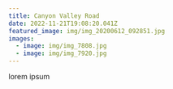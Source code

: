 ```yaml
---
title: Canyon Valley Road
date: 2022-11-21T19:08:20.041Z
featured_image: img/img_20200612_092851.jpg
images:
  - image: img/img_7808.jpg
  - image: img/img_7920.jpg
---
```

l﻿orem ipsum